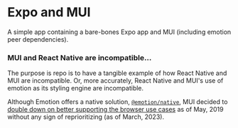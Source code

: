 # Expo and MUI

A simple app containing a bare-bones Expo app and MUI (including emotion peer dependencies).

### MUI and React Native are incompatible...

The purpose is repo is to have a tangible example of how React Native and MUI are incompatible. Or, more accurately, React Native and MUI's use of emotion as its styling engine are incompatible.

Although Emotion offers a native solution, [`@emotion/native`](https://emotion.sh/docs/@emotion/native), MUI decided to [double down on better supporting the browser use cases](https://github.com/mui/material-ui/issues/593#issuecomment-493845263) as of May, 2019 without any sign of reprioritizing (as of March, 2023).
